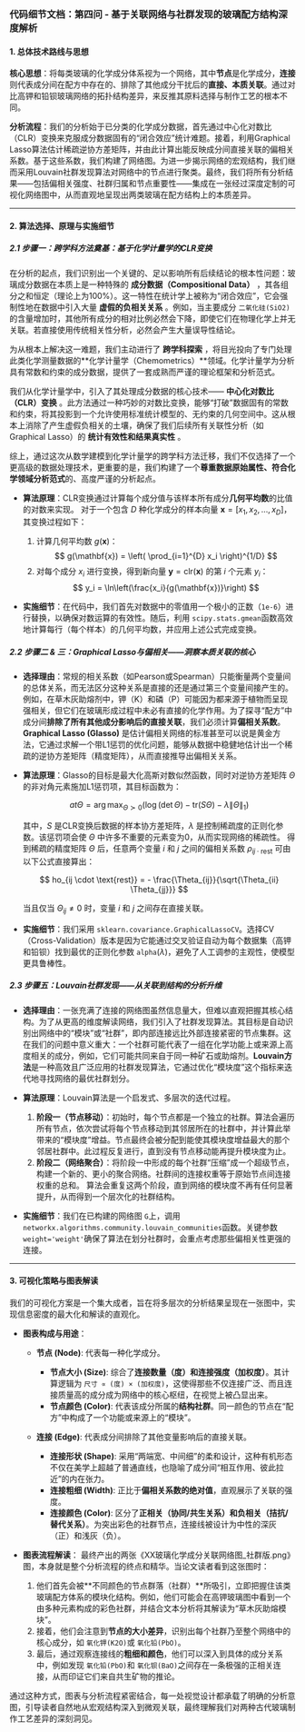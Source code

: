 ### **代码细节文档：第四问 - 基于关联网络与社群发现的玻璃配方结构深度解析**

#### **1. 总体技术路线与思想**

**核心思想**：将每类玻璃的化学成分体系视为一个网络，其中**节点**是化学成分，**连接**则代表成分间在配方中存在的、排除了其他成分干扰后的**直接、本质关联**。通过对比高钾和铅钡玻璃网络的拓扑结构差异，来反推其原料选择与制作工艺的根本不同。

**分析流程**：我们的分析始于已分类的化学成分数据，首先通过中心化对数比（CLR）变换来克服成分数据固有的“闭合效应”统计难题。接着，利用Graphical Lasso算法估计稀疏逆协方差矩阵，并由此计算出能反映成分间直接关联的偏相关系数。基于这些系数，我们构建了网络图。为进一步揭示网络的宏观结构，我们继而采用Louvain社群发现算法对网络中的节点进行聚类。最终，我们将所有分析结果——包括偏相关强度、社群归属和节点重要性——集成在一张经过深度定制的可视化网络图中，从而直观地呈现出两类玻璃在配方结构上的本质差异。

---

#### **2. 算法选择、原理与实施细节**

##### **2.1 步骤一：跨学科方法奠基：基于化学计量学的CLR变换**

  在分析的起点，我们识别出一个关键的、足以影响所有后续结论的根本性问题：玻璃成分数据在本质上是一种特殊的 **成分数据（Compositional Data）** ，其各组分之和恒定（理论上为100%）。这一特性在统计学上被称为“闭合效应”，它会强制性地在数据中引入大量 **虚假的负相关关系** 。例如，当主要成分 `二氧化硅(SiO2)`的含量增加时，其他所有成分的相对比例必然会下降，即使它们在物理化学上并无关联。若直接使用传统相关性分析，必然会产生大量误导性结论。

  为从根本上解决这一难题，我们主动进行了 **跨学科探索** ，将目光投向了专门处理此类化学测量数据的**化学计量学（Chemometrics）**领域。化学计量学为分析具有常数和约束的成分数据，提供了一套成熟而严谨的理论框架和分析范式。

  我们从化学计量学中，引入了其处理成分数据的核心技术—— **中心化对数比（CLR）变换** 。此方法通过一种巧妙的对数比变换，能够“打破”数据固有的常数和约束，将其投影到一个允许使用标准统计模型的、无约束的几何空间中。这从根本上消除了产生虚假负相关的土壤，确保了我们后续所有关联性分析（如Graphical Lasso）的 **统计有效性和结果真实性** 。

  综上，通过这次从数学建模到化学计量学的跨学科方法迁移，我们不仅选择了一个更高级的数据处理技术，更重要的是，我们构建了一个**尊重数据原始属性、符合化学领域分析范式**的、高度严谨的分析起点。

* **算法原理**：CLR变换通过计算每个成分值与该样本所有成分**几何平均数**的比值的对数来实现。
  对于一个包含 $D$ 种化学成分的样本向量 $\mathbf{x} = [x_1, x_2, \dots, x_D]$，其变换过程如下：

  1. 计算几何平均数 $g(\mathbf{x})$：
     $$
     g(\mathbf{x}) = \left( \prod_{i=1}^{D} x_i \right)^{1/D}
     $$
  2. 对每个成分 $x_i$ 进行变换，得到新向量 $\mathbf{y} = \text{clr}(\mathbf{x})$ 的第 $i$ 个元素 $y_i$：
     $$
     y_i = \ln\left(\frac{x_i}{g(\mathbf{x})}\right)
     $$
* **实施细节**：在代码中，我们首先对数据中的零值用一个极小的正数（`1e-6`）进行替换，以确保对数运算的有效性。随后，利用 `scipy.stats.gmean`函数高效地计算每行（每个样本）的几何平均数，并应用上述公式完成变换。

##### **2.2 步骤二 & 三：Graphical Lasso与偏相关——洞察本质关联的核心**

* **选择理由**：常规的相关系数（如Pearson或Spearman）只能衡量两个变量间的总体关系，而无法区分这种关系是直接的还是通过第三个变量间接产生的。例如，在草木灰助熔剂中，钾（K）和磷（P）可能因为都来源于植物而呈现强相关，但它们在玻璃形成过程中未必有直接的化学作用。为了探寻“配方”中成分间**排除了所有其他成分影响后的直接关联**，我们必须计算**偏相关系数**。**Graphical Lasso (Glasso)** 是估计偏相关网络的标准甚至可以说是黄金方法，它通过求解一个带L1惩罚的优化问题，能够从数据中稳健地估计出一个稀疏的逆协方差矩阵（精度矩阵），从而直接推导出偏相关关系。
* **算法原理**：Glasso的目标是最大化高斯对数似然函数，同时对逆协方差矩阵 $\Theta$ 的非对角元素施加L1惩罚项，其目标函数为：

  $$
  at{\Theta} = \arg\max_{\Theta \succ 0} \left( \log(\det\Theta) - \text{tr}(S\Theta) - \lambda \|\Theta\|_1 \right)
  $$

  其中，$S$ 是CLR变换后数据的样本协方差矩阵，$\lambda$ 是控制稀疏度的正则化参数。该惩罚项会使 $\Theta$ 中许多不重要的元素变为0，从而实现网络的稀疏性。
  得到稀疏的精度矩阵 $\Theta$ 后，任意两个变量 $i$ 和 $j$ 之间的偏相关系数 $\rho_{ij \cdot \text{rest}}$ 可由以下公式直接算出：

  $$
  ho_{ij \cdot \text{rest}} = - \frac{\Theta_{ij}}{\sqrt{\Theta_{ii} \Theta_{jj}}}
  $$

  当且仅当 $\Theta_{ij} \neq 0$ 时，变量 $i$ 和 $j$ 之间存在直接关联。
* **实施细节**：我们采用 `sklearn.covariance.GraphicalLassoCV`。选择CV（Cross-Validation）版本是因为它能通过交叉验证自动为每个数据集（高钾和铅钡）找到最优的正则化参数 `alpha`($\lambda$)，避免了人工调参的主观性，使模型更具鲁棒性。

##### **2.3 步骤五：Louvain社群发现——从关联到结构的分析升维**

* **选择理由**：一张充满了连接的网络图虽然信息量大，但难以直观把握其核心结构。为了从更高的维度解读网络，我们引入了社群发现算法。其目标是自动识别出网络中的“模块”或“社群”，即内部连接远比外部连接紧密的节点集群。这在我们的问题中意义重大：一个社群可能代表了一组在化学功能上或来源上高度相关的成分，例如，它们可能共同来自于同一种矿石或助熔剂。**Louvain方法**是一种高效且广泛应用的社群发现算法，它通过优化“模块度”这个指标来迭代地寻找网络的最优社群划分。
* **算法原理**：Louvain算法是一个启发式、多层次的迭代过程。

  1. **阶段一（节点移动）**：初始时，每个节点都是一个独立的社群。算法会遍历所有节点，依次尝试将每个节点移动到其邻居所在的社群中，并计算此举带来的“模块度”增益。节点最终会被分配到能使其模块度增益最大的那个邻居社群中。此过程反复进行，直到没有节点移动能再提升模块度为止。
  2. **阶段二（网络聚合）**：将阶段一中形成的每个社群“压缩”成一个超级节点，构建一个新的、更小的聚合网络。社群间的连接权重等于原始节点间连接权重的总和。
     算法会重复这两个阶段，直到网络的模块度不再有任何显著提升，从而得到一个层次化的社群结构。
* **实施细节**：我们在已构建的网络图 `G`上，调用 `networkx.algorithms.community.louvain_communities`函数。关键参数 `weight='weight'`确保了算法在划分社群时，会重点考虑那些偏相关性更强的连接。

---

#### **3. 可视化策略与图表解读**

我们的可视化方案是一个集大成者，旨在将多层次的分析结果呈现在一张图中，实现信息密度的最大化和解读的直观化。

* **图表构成与用途**：

  * **节点 (Node)**: 代表每一种化学成分。

    * **节点大小 (Size)**: 综合了**连接数量（度）**和**连接强度（加权度）**。其计算逻辑为 `尺寸 ∝ (度) × (加权度)`，这使得那些不仅连接广泛、而且连接质量高的成分成为网络中的核心枢纽，在视觉上被凸显出来。
    * **节点颜色 (Color)**: 代表该成分所属的**结构社群**。同一颜色的节点在“配方”中构成了一个功能或来源上的“模块”。
  * **连接 (Edge)**: 代表成分间排除了其他变量影响后的直接关联。

    * **连接形状 (Shape)**: 采用“两端宽、中间细”的柔和设计，这种有机形态不仅在美学上超越了普通直线，也隐喻了成分间“相互作用、彼此拉近”的内在张力。
    * **连接粗细 (Width)**: 正比于**偏相关系数的绝对值**，直观展示了关联的强度。
    * **连接颜色 (Color)**: 区分了**正相关（协同/共生关系）**和**负相关（拮抗/替代关系）**。为突出彩色的社群节点，连接线被设计为中性的深灰（正）和浅灰（负）。
* **图表流程解读**：
  最终产出的两张《XX玻璃化学成分关联网络图_社群版.png》图，本身就是整个分析流程的终点和精华。当论文读者看到这张图时：

  1. 他们首先会被**不同颜色的节点群落（社群）**所吸引，立即把握住该类玻璃配方体系的模块化结构。例如，他们可能会在高钾玻璃图中看到一个由多种元素构成的彩色社群，并结合文本分析将其解读为“草木灰助熔模块”。
  2. 接着，他们会注意到**节点的大小差异**，识别出每个社群乃至整个网络中的核心成分，如 `氧化钾(K2O)`或 `氧化铅(PbO)`。
  3. 最后，通过观察连接线的**粗细和颜色**，他们可以深入到具体的成分关系中，例如发现 `氧化铅(PbO)`和 `氧化钡(BaO)`之间存在一条极强的正相关连接，从而印证它们来自共生矿物的推论。

通过这种方式，图表与分析流程紧密结合，每一处视觉设计都承载了明确的分析意图，引导读者自然地从宏观结构深入到微观关联，最终理解我们对两种古代玻璃制作工艺差异的深刻洞见。
